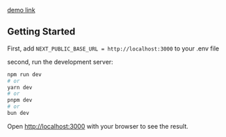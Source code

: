 
[demo link](https://iputuanggak.github.io/todo-list-porto/)

## Getting Started

First, add `NEXT_PUBLIC_BASE_URL = http://localhost:3000` to your .env file

second, run the development server:

```bash
npm run dev
# or
yarn dev
# or
pnpm dev
# or
bun dev
```

Open [http://localhost:3000](http://localhost:3000) with your browser to see the result.


